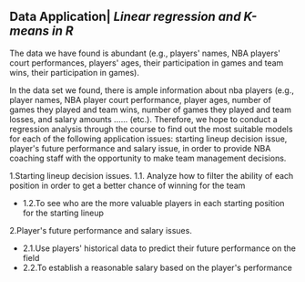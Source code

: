 Data Application| *Linear regression and K-means in R*
--
<p>The data we have found is abundant (e.g., players' names, NBA players' court performances, players' ages, their participation in games and team wins, their participation in games).<br>

In the data set we found, there is ample information about nba players (e.g., player names, NBA player court performance, player ages, number of games they played and team wins, number of games they played and team losses, and salary amounts ...... (etc.). Therefore, we hope to conduct a regression analysis through the course to find out the most suitable models for each of the following application issues: starting lineup decision issue, player's future performance and salary issue, in order to provide NBA coaching staff with the opportunity to make team management decisions.</p>

1.Starting lineup decision issues.
1.1. Analyze how to filter the ability of each position in order to get a better chance of winning for the team
- 1.2.To see who are the more valuable players in each starting position for the starting lineup

2.Player's future performance and salary issues.
- 2.1.Use players' historical data to predict their future performance on the field
- 2.2.To establish a reasonable salary based on the player's performance

